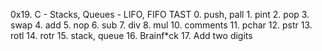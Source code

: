 0x19. C - Stacks, Queues - LIFO, FIFO
	TAST
		0. push, pall
		1. pint
		2. pop
		3. swap
		4. add
		5. nop
		6. sub
		7. div
		8. mul
		10. comments
		11. pchar
		12. pstr
		13. rotl
		14. rotr
		15. stack, queue
		16. Brainf*ck
		17. Add two digits
